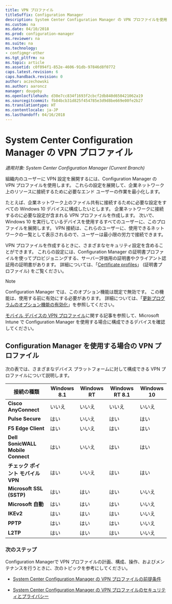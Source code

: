 ```yaml
---
title: VPN プロファイル
titleSuffix: Configuration Manager
description: System Center Configuration Manager の VPN プロファイルを使用して、VPN 設定を組織内のユーザーに展開する方法について説明します。
ms.custom: na
ms.date: 04/10/2018
ms.prod: configuration-manager
ms.reviewer: na
ms.suite: na
ms.technology:
- configmgr-other
ms.tgt_pltfrm: na
ms.topic: article
ms.assetid: c0f094f1-852e-4606-91db-97846d8f0772
caps.latest.revision: 6
caps.handback.revision: 0
author: aczechowski
ms.author: aaroncz
manager: dougeby
ms.openlocfilehash: d30e7cc834f1693f2cbcf2db840d650421062a19
ms.sourcegitcommit: fb84bcb31d825f454785e3d9d8be669e00fe2b27
ms.translationtype: HT
ms.contentlocale: ja-JP
ms.lasthandoff: 04/16/2018
---
```

# <a name="vpn-profiles-in-system-center-configuration-manager"></a>System Center Configuration Manager の VPN プロファイル

*適用対象: System Center Configuration Manager (Current Branch)*

<!--1283610-->
組織内のユーザーに VPN 設定を展開するには、Configuration Manager の VPN プロファイルを使用します。 これらの設定を展開して、企業ネットワーク上のリソースに接続するために必要なエンド ユーザーの作業を最小化します。  

 たとえば、企業ネットワーク上のファイル共有に接続するために必要な設定をすべての Windows 10 デバイスに構成したいとします。 企業ネットワークに接続するのに必要な設定が含まれる VPN プロファイルを作成します。 次いで、Windows 10 を実行しているデバイスを使用するすべてのユーザーに、このプロファイルを展開します。 VPN 接続は、これらのユーザーに、使用できるネットワークの一覧として表示されるので、ユーザーは最小限の労力で接続できます。  

 VPN プロファイルを作成するときに、さまざまなセキュリティ設定を含めることができます。 これらの設定には、Configuration Manager の証明書プロファイルを使ってプロビジョニングする、サーバー評価用の証明書やクライアント認証用の証明書があります。 詳細については、「[Certificate profiles](introduction-to-certificate-profiles.md)」 (証明書プロファイル) をご覧ください。  

> [!Note]  
> Configuration Manager では、このオプション機能は既定で無効です。 この機能は、使用する前に有効にする必要があります。 詳細については、「[更新プログラムのオプション機能の有効化](/sccm/core/servers/manage/install-in-console-updates#bkmk_options)」を参照してください。<!--505213-->  


 [モバイル デバイスの VPN プロファイル](/sccm/mdm/deploy-use/create-vpn-profiles)に関する記事を参照して、Microsoft Intune で Configuration Manager を使用する場合に構成できるデバイスを確認してください。  

## <a name="vpn-profiles-when-using-configuration-manager"></a>Configuration Manager を使用する場合の VPN プロファイル  
 次の表では、さまざまなデバイス プラットフォームに対して構成できる VPN プロファイルについて説明します。  

|接続の種類|Windows 8.1|Windows RT|Windows RT 8.1|Windows 10|  
|---------------------|-----------------|----------------|--------------------|----------------|  
|**Cisco AnyConnect**|いいえ|いいえ|いいえ|いいえ|  
|**Pulse Secure**|はい|いいえ|はい|はい|  
|**F5 Edge Client**|はい|いいえ|はい|はい|  
|**Dell SonicWALL Mobile Connect**|はい|いいえ|はい|はい|  
|**チェック ポイント モバイル VPN**|はい|いいえ|はい|はい|  
|**Microsoft SSL (SSTP)**|はい|はい|はい|いいえ|  
|**Microsoft 自動**|はい|はい|はい|いいえ|  
|**IKEv2**|はい|はい|はい|いいえ|  
|**PPTP**|はい|はい|はい|いいえ|  
|**L2TP**|はい|はい|はい|いいえ|  

### <a name="next-steps"></a>次のステップ  
 Configuration Managerで VPN プロファイルの計画、構成、操作、およびメンテナンスを行うときに、次のトピックを参考にしてください。  

-   [System Center Configuration Manager の VPN プロファイルの前提条件](../plan-design/prerequisites-for-wifi-vpn-profiles.md)  

-   [System Center Configuration Manager の VPN プロファイルのセキュリティとプライバシー](../plan-design/security-and-privacy-for-wifi-vpn-profiles.md)
